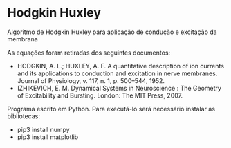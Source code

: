 # Hodgkin Huxley
Algoritmo de Hodgkin Huxley para aplicação de condução e excitação da membrana

As equações foram retiradas dos seguintes documentos:

<ul>
  <li>HODGKIN, A. L.; HUXLEY, A. F. A quantitative description of ion currents and its applications to conduction and excitation in nerve membranes. Journal of Physiology, v. 117, n. 1, p. 500–544, 1952.</li> 
  <li>IZHIKEVICH, E. M. Dynamical Systems in Neuroscience : The Geometry of Excitability and Bursting. London: The MIT Press, 2007.</li>
</ul>


Programa escrito em Python. Para executá-lo será necessário instalar as bibliotecas:

<ul>
  <li>pip3 install numpy</li> 
  <li>pip3 install matplotlib</li>
</ul>
